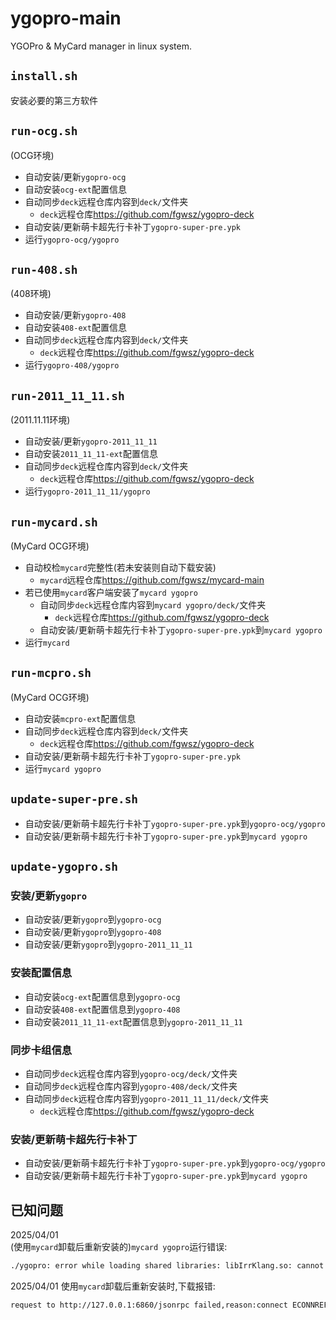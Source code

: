 # ygopro-main
YGOPro & MyCard manager in linux system.  
## `install.sh`
安装必要的第三方软件  
## `run-ocg.sh`
(OCG环境)  
+ 自动安装/更新`ygopro-ocg`  
+ 自动安装`ocg-ext`配置信息  
+ 自动同步`deck`远程仓库内容到`deck/`文件夹  
    - `deck`远程仓库<https://github.com/fgwsz/ygopro-deck>  
+ 自动安装/更新萌卡超先行卡补丁`ygopro-super-pre.ypk`  
+ 运行`ygopro-ocg/ygopro`  
## `run-408.sh`
(408环境)  
+ 自动安装/更新`ygopro-408`  
+ 自动安装`408-ext`配置信息  
+ 自动同步`deck`远程仓库内容到`deck/`文件夹  
    - `deck`远程仓库<https://github.com/fgwsz/ygopro-deck>  
+ 运行`ygopro-408/ygopro`  
## `run-2011_11_11.sh`
(2011.11.11环境)  
+ 自动安装/更新`ygopro-2011_11_11`  
+ 自动安装`2011_11_11-ext`配置信息  
+ 自动同步`deck`远程仓库内容到`deck/`文件夹  
    - `deck`远程仓库<https://github.com/fgwsz/ygopro-deck>  
+ 运行`ygopro-2011_11_11/ygopro`  
## `run-mycard.sh`
(MyCard OCG环境)  
+ 自动校检`mycard`完整性(若未安装则自动下载安装)  
    - `mycard`远程仓库<https://github.com/fgwsz/mycard-main>  
+ 若已使用`mycard`客户端安装了`mycard ygopro`  
    - 自动同步`deck`远程仓库内容到`mycard ygopro/deck/`文件夹  
        + `deck`远程仓库<https://github.com/fgwsz/ygopro-deck>  
    - 自动安装/更新萌卡超先行卡补丁`ygopro-super-pre.ypk`到`mycard ygopro`  
+ 运行`mycard`  
## `run-mcpro.sh`
(MyCard OCG环境)  
+ 自动安装`mcpro-ext`配置信息  
+ 自动同步`deck`远程仓库内容到`deck/`文件夹  
    - `deck`远程仓库<https://github.com/fgwsz/ygopro-deck>  
+ 自动安装/更新萌卡超先行卡补丁`ygopro-super-pre.ypk`  
+ 运行`mycard ygopro`  
## `update-super-pre.sh`
+ 自动安装/更新萌卡超先行卡补丁`ygopro-super-pre.ypk`到`ygopro-ocg/ygopro`  
+ 自动安装/更新萌卡超先行卡补丁`ygopro-super-pre.ypk`到`mycard ygopro`  
## `update-ygopro.sh`
### 安装/更新`ygopro`
+ 自动安装/更新`ygopro`到`ygopro-ocg`  
+ 自动安装/更新`ygopro`到`ygopro-408`  
+ 自动安装/更新`ygopro`到`ygopro-2011_11_11`  
### 安装配置信息
+ 自动安装`ocg-ext`配置信息到`ygopro-ocg`  
+ 自动安装`408-ext`配置信息到`ygopro-408`  
+ 自动安装`2011_11_11-ext`配置信息到`ygopro-2011_11_11`  
### 同步卡组信息
+ 自动同步`deck`远程仓库内容到`ygopro-ocg/deck/`文件夹  
+ 自动同步`deck`远程仓库内容到`ygopro-408/deck/`文件夹  
+ 自动同步`deck`远程仓库内容到`ygopro-2011_11_11/deck/`文件夹  
    - `deck`远程仓库<https://github.com/fgwsz/ygopro-deck>  
### 安装/更新萌卡超先行卡补丁
+ 自动安装/更新萌卡超先行卡补丁`ygopro-super-pre.ypk`到`ygopro-ocg/ygopro`  
+ 自动安装/更新萌卡超先行卡补丁`ygopro-super-pre.ypk`到`mycard ygopro`  
## 已知问题
2025/04/01  
(使用`mycard`卸载后重新安装的)`mycard ygopro`运行错误:  
```bash
./ygopro: error while loading shared libraries: libIrrKlang.so: cannot open shared object file: No such file or directory
```
2025/04/01
使用`mycard`卸载后重新安装时,下载报错:  
```bash
request to http://127.0.0.1:6860/jsonrpc failed,reason:connect ECONNREFUSED 127.0.0.1:6860
```
